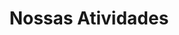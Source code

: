 ---
title: "Nossas Atividades"
description: "Conheça as nossas principais atividades e iniciativas desenvolvidas ao longo dos anos."
projects:
  - title: "Seminários Científicos"
    description: "Série de apresentações mensais onde Petianos e convidados compartilham pesquisas e conhecimentos com a comunidade acadêmica."
    category: "Formação Acadêmica"
    tags: ["Comunicação Científica", "Palestras", "Consultorias", "Pesquisa Científica"]
    image: "/images/atividades/seminarios-cientificos.jpeg"
    icon: "fa fa-chalkboard-teacher"
    featured: true
    link: "/atividades/seminarios-cientificos"

  - title: "Confecção de Material PET"
    description: "Produção de conteúdos digitais para website e redes sociais"
    category: "Divulgação Científica"
    tags: ["Design Gráfico", "Desenvolvimento de Sites", "Mídias Sociais", "Divulgação Científica"]
    image: "/images/atividades/confeccao-material-pet.png"
    icon: "fas fa-pencil-alt"
    featured: true
    link: "/atividades/confeccao-material"
    
  - title: "Consultoria Estatística"
    description: "Assessoria em análise de dados para projetos de pesquisa interdisciplinares da UFPR"
    category: "Pesquisa Aplicada"
    tags: ["Análise de Dados", "Modelos Estatísticos", "Orientação Científica", "Atividade Interdiciplinar", "Desenvolver Projetos"]
    image: "/images/atividades/2.png"
    icon: "fas fa-chart-line"
    featured: true
    link: "/atividades/consultoria-estatistica"

  - title: "Sistema de Acompanhamento"
    description: "Plataforma interna para gestão integrada das atividades do grupo"
    category: "Gestão Interna"
    tags: ["Gestão de Tarefas", "Ferramentas Colaborativas"]
    image: "/images/atividades/2.png"
    icon: "fas fa-tasks"
    link: "/atividades/acompanhamento"

  - title: "Aulas de Revisão PET"
    description: "Programa de reforço acadêmico para disciplinas básicas de estatística ministrado por Petianos veteranos"
    category: "Ensino"
    tags: ["Didática", "Monitoria", "Estatística Básica", "Aulas de Revisão"]
    image: "/images/atividades/aulas-revisao.jpeg"
    icon: "fas fa-chalkboard-teacher"
    link: "/atividades/aulas-revisao"

  - title: "Organização e Co-Organização de Eventos Científicos"
    description: "Organização do Encontro de Data Science e Dia do Estatístico em parceria com o Departamento"
    category: "Extensão"
    tags: ["Gestão de Eventos", "Divulgação Científica"]
    image: "/images/atividades/eventos-cientificos.jpeg"
    icon: "fas fa-calendar-check"
    link: "/atividades/eventos-cientificos"

  - title: "Feira de Cursos UFPR"
    description: "Divulgação do curso de Estatística com estande interativo para estudantes do Ensino Médio"
    category: "Extensão"
    tags: ["Apresentação Curso", "Recrutamento", "Calouros", "Feira de Cursos e Profissões"]
    image: "/images/atividades/feira-de-cursos-e-profissoes.jpeg"
    icon: "fas fa-users"
    link: "/atividades/feira-de-cursos-e-profissoes"

  - title: "Pesquisa Científica Individual"
    description: "Desenvolvimento de pesquisa acadêmica pelo Petiano, para estimular e expandir conhecimentos em pesquisa científica e senso crítico do aluno"
    category: "Pesquisa Científica"
    tags: ["Pesquisa Científica", "Senso Crítico Acadêmico", "Atividades Acadêmicas", "Interdiciplinar"]
    image: "/images/atividades/2.png"
    icon: "fas fa-users"
    link: "/atividades/pesquisa-cientifica-individual"    

  - title: "Participação de Congressos Científicos"
    description: "Os Petianos ao desenvolverem pesquisas acadêmicas, podem apresentá-las em congressos acadêmicos."
    category: "Extensão"
    tags: ["Pesquisa Científica", "Atividades Acadêmicas", "Congresso Científico", "Desenvolvimento Acadêmico e Profissional"]
    image: "/images/atividades/2.png"
    icon: "fas fa-users"
    link: "/atividades/participacao-congressos-cientificos"      

  - title: "Minicursos"
    description: "Alunos do PET oferecem minicursos sobre a utilização de ferramentas para análise de dados, e desenvolvimento voltados para a área da Estatística e Ciência de Dados"
    category: "Ensino"
    tags: ["Desenvolvimento Software", "Ferramentas de Desenvolvimento", "Minicursos", "Gratuítos", "Análise de Dados"]
    image: "/images/atividades/2.png"
    icon: "fas fa-users"
    link: "/atividades/minicursos"
    
  - title: "Semana Acadêmica"
    description: "A Semana Acadêmica configura-se como uma atividade de extensão, conduzida majoritariamente por meio
de palestras, minicursos e mesas redondas"
    category: "Extensão"
    tags: ["Extensão", "Palestras", "Minicursos", "Mesa Redonda", "Formação Profissional Científica"]
    image: "/images/atividades/semana-academica.jpeg"
    icon: "fas fa-users"
    link: "/atividades/semana-academica"
        
  - title: "PET Branding"
    description: "Gerenciar e melhorar a marca PET Estatística UFPR em redes sociais e com o público acadêmico"
    category: "Divulgação"
    tags: ["Gestão de Marca", "Marketing Digital", "Identidade Visual", "Branding"]
    image: "/images/atividades/2.png"
    icon: "fas fa-users"
    link: "/atividades/pet-branding"    
    
  - title: "Processo Seletivo"
    description: "Processo seletivo PET"
    category: "Divulgação"
    tags: ["Processo Seletivo", "Captação de Alunos", "Divulgação"]
    image: "/images/atividades/2.png"
    icon: "fas fa-users"
    link: "/atividades/processo-seletivo"

  - title: "Avaliação Interna"
    description: "Feedback realizado para cada petiano, sobre coisas boas e que podem melhorar, na visão da equipe do PET"
    category: "Crescimento Pessoal"
    tags: ["Avaliação Interna", "Avaliação 360", "Crescimento Pessoal", "Feedback", "Melhora no Trabalho em Equipe"]
    image: "/images/atividades/2.png"
    icon: "fas fa-users"
    link: "/atividades/avaliacao-interna"
    
  - title: "Aula Inaugural"
    description: "Primeira aula do ano aos calouros do curso, proomovendo informações de como funciona o curso e a Universidade, além de dicas de estudo e materiais"
    category: "Divulgação"
    tags: ["Orientação", "Informações sobre o Curso", "Calouros", "Apresentação da Universidade", "Dicas de Estudo", "Divulgação"]
    image: "/images/atividades/aula-inaugural.jpeg"
    icon: "fas fa-users"
    link: "/atividades/aula-inaugural"
    
  - title: "PET Estatística na Web"
    description: "Atualização e aprimoramento do site e das redes sociais do PET Estatística, com a finalidade de dar maior visibilidade aos projetos, cursos e eventos promovidos pelo grupo"
    category: "Divulgação"
    tags: ["Redes Sociais", "Vídeos", "Divulgação", "Público Externo", "Visibilidade"]
    image: "/images/atividades/pet-estatistica-na-web.png"
    icon: "fas fa-users"
    link: "/atividades/pet-estatistica-na-web"    
    
  - title: "Sistema de Avaliação do curso de Estatística UFPR"
    description: "Desenvolvimento de um sistema de Avaliação do curso de Estatística da UFPR, que venha ser usado pelo colegiado para avaliar o curso continuamente"
    category: "Pesquisa Científica"
    tags: ["Sistema Online", "Desenvolvimento Software", "Avaliação Interna", "Público Interno", "Pesquisa Científica"]
    image: "/images/atividades/2.png"
    icon: "fas fa-users"
    link: "/atividades/sistema-avaliacao-curso-estatistica-ufpr"  
    
  - title: "Organização e Participação nas reuniões do InterPET"
    description: "A organização e participação nas reuniões do InterPET representam uma oportunidade única para fortalecer a interação entre grupos PET de diferentes áreas do conhecimento, promovendo o intercâmbio de experiências e boas práticas."
    category: "Divulgação"
    tags: ["Divulgação", "Interpet", "Evento Acadêmico", "Pesquisa Científica"]
    image: "/images/atividades/organizacao-participacao-interpet.jpeg"
    icon: "fas fa-users"
    link: "/atividades/organizacao-participacao-interpet"  
---